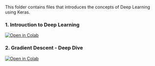 This folder contains files that introduces the concepts of Deep Learning using Keras.

### 1. Introuction to Deep Learning

[![Open in Colab](https://colab.research.google.com/assets/colab-badge.svg)](https://colab.research.google.com/github/manaranjanp/GenAI_LLM/blob/main/DLIntro/Boston_DL_v0.ipynb)


### 2. Gradient Descent - Deep Dive

[![Open in Colab](https://colab.research.google.com/assets/colab-badge.svg)](https://colab.research.google.com/github/manaranjanp/GenAI_LLM/blob/main/DLIntro/Gradient%20Descent%202.0.ipynb)
